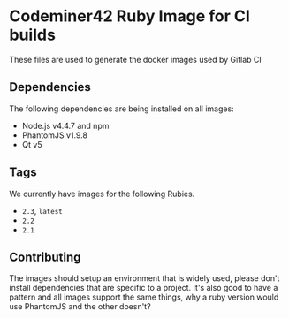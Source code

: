 # Codeminer42 Ruby Image for CI builds

These files are used to generate the docker images used by Gitlab CI

## Dependencies

The following dependencies are being installed on all images:

* Node.js v4.4.7 and npm
* PhantomJS v1.9.8
* Qt v5

## Tags

We currently have images for the following Rubies.

- `2.3`, `latest`
- `2.2`
- `2.1`

## Contributing

The images should setup an environment that is widely used, 
please don't install dependencies that are specific to a 
project. It's also good to have a pattern and all images 
support the same things, why a ruby version would use
PhantomJS and the other doesn't?
